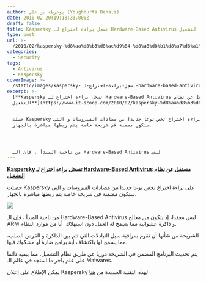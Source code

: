 ```yaml
---
author: يوغرطة بن علي (Youghourta Benali)
date: 2010-02-20T19:18:33.000Z
draft: false
title: Kaspersky تسجل براءة اختراع لـ Hardware-Based Antivirus مستقل عن نظام التشغيل
type: post
url: >-
  /2010/02/kaspersky-%d8%aa%d8%b3%d8%ac%d9%84-%d8%a8%d8%b1%d8%a7%d8%a1%d8%a9-%d8%a7%d8%ae%d8%aa%d8%b1%d8%a7%d8%b9-%d9%84%d9%80-hardware-based-antivirus-%d9%85%d8%b3%d8%aa%d9%82%d9%84-%d8%b9%d9%86-%d9%86%d8%b8/
categories:
  - Security
tags:
  - Antivirus
  - Kaspersky
coverImage: >-
  /static/images/kaspersky-تسجل-براءة-اختراع-لـ-hardware-based-antivirus-مستقل-عن-نظ/kaspersky-logo.png
excerpt: >-
  [**Kaspersky تسجل براءة اختراع لـ Hardware-Based Antivirus مستقل عن نظام
  التشغيل**](https://www.it-scoop.com/2010/02/kaspersky-%d8%aa%d8%b3%d8%ac%d9%84-%d8%a8%d8%b1%d8%a7%d8%a1%d8%a9-%d8%a7%d8%ae%d8%aa%d8%b1%d8%a7%d8%b9-%d9%84%d9%80-hardware-based-antivirus-%d9%85%d8%b3%d8%aa%d9%82%d9%84-%d8%b9%d9%86-%d9%86%d8%b8/https://www.it-scoop.com/2010/02/kaspersky-%d8%aa%d8%b3%d8%ac%d9%84-%d8%a8%d8%b1%d8%a7%d8%a1%d8%a9-%d8%a7%d8%ae%d8%aa%d8%b1%d8%a7%d8%b9-%d9%84%d9%80-hardware-based-antivirus-%d9%85%d8%b3%d8%aa%d9%82%d9%84-%d8%b9%d9%86-%d9%86%d8%b8/)


  حصلت Kaspersky على براءة اختراع تخص نوعا جديدا من مضادات الفيروسات و التي
  ستكون مضمنة في شريحة خاصة يتم ربطها مباشرة بالجهاز.




  من ناحية المبدأ ، فإن الـ Hardware-Based Antivirus ليس
---
```

[**Kaspersky تسجل براءة اختراع لـ Hardware-Based Antivirus مستقل عن نظام التشغيل**](https://www.it-scoop.com/2010/02/kaspersky-%d8%aa%d8%b3%d8%ac%d9%84-%d8%a8%d8%b1%d8%a7%d8%a1%d8%a9-%d8%a7%d8%ae%d8%aa%d8%b1%d8%a7%d8%b9-%d9%84%d9%80-hardware-based-antivirus-%d9%85%d8%b3%d8%aa%d9%82%d9%84-%d8%b9%d9%86-%d9%86%d8%b8/https://www.it-scoop.com/2010/02/kaspersky-%d8%aa%d8%b3%d8%ac%d9%84-%d8%a8%d8%b1%d8%a7%d8%a1%d8%a9-%d8%a7%d8%ae%d8%aa%d8%b1%d8%a7%d8%b9-%d9%84%d9%80-hardware-based-antivirus-%d9%85%d8%b3%d8%aa%d9%82%d9%84-%d8%b9%d9%86-%d9%86%d8%b8/)

حصلت Kaspersky على براءة اختراع تخص نوعا جديدا من مضادات الفيروسات و التي ستكون مضمنة في شريحة خاصة يتم ربطها مباشرة بالجهاز.

![](/static/images/kaspersky-تسجل-براءة-اختراع-لـ-hardware-based-antivirus-مستقل-عن-نظ/kaspersky-logo.png)

من ناحية المبدأ ، فإن الـ Hardware-Based Antivirus ليس معقدا، إذ يتكون من معالج ARM و ذاكرة عشوائية مما يسمح له العمل دون استهلاك  أيا من موارد النظام.

الشريحة من شأنها أن تقوم بمراقبة سيل التبادلات التي تتم بين الذاكرة و القرص الصلب، مما يسمح لها باكتشاف أية برامج ضارة أو مشكوك فيها.

يتم تحديث البرنامج المضمن في الشريحة دوريا عن طريق نظام التشغيل، مما يبقيه دائما على علم بآخر ما استجد في عالم الـ Malwares.

يمكن الإطلاع على إعلان Kaspersky لهذه التقنية الجديدة من [هنا](http://www.kaspersky.com/news?id=207576021)
